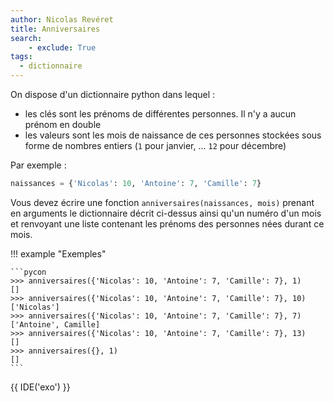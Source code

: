 ```yaml
---
author: Nicolas Revéret
title: Anniversaires
search:
    - exclude: True
tags:
  - dictionnaire
---
```

On dispose d'un dictionnaire python dans lequel :

* les clés sont les prénoms de différentes personnes. Il n'y a aucun prénom en double
* les valeurs sont les mois de naissance de ces personnes stockées sous forme de nombres entiers (`1` pour janvier, ... `12` pour décembre)

Par exemple :

```python
naissances = {'Nicolas': 10, 'Antoine': 7, 'Camille': 7}
```

Vous devez écrire une fonction `anniversaires(naissances, mois)` prenant en arguments le dictionnaire décrit ci-dessus ainsi qu'un numéro d'un mois et renvoyant une liste contenant les prénoms des personnes nées durant ce mois.

!!! example "Exemples"

    ```pycon
    >>> anniversaires({'Nicolas': 10, 'Antoine': 7, 'Camille': 7}, 1)
    []
    >>> anniversaires({'Nicolas': 10, 'Antoine': 7, 'Camille': 7}, 10)
    ['Nicolas']
    >>> anniversaires({'Nicolas': 10, 'Antoine': 7, 'Camille': 7}, 7)
    ['Antoine', Camille]
    >>> anniversaires({'Nicolas': 10, 'Antoine': 7, 'Camille': 7}, 13)
    []
    >>> anniversaires({}, 1)
    []
    ```

{{ IDE('exo') }}
